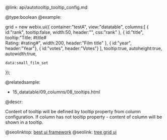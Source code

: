 @link: api/autotooltip_tooltip_config.md

@type:boolean
@example:

grid = new webix.ui({
	container:"testA",
	view:"datatable",
	columns:[
		{ id:"rank",  tooltip:false, width:50, header:"", css:"rank" },
		{ id:"title", tooltip:"Title: #title#<br>Rating: #rating#", width:200, header:"Film title" },
		{ id:"year",	header:"Year"},
		{ id:"votes",	header:"Votes"}
	],
	tooltip:true,
	autoheight:true,
	autowidth:true,

	data:small_film_set
});	

@relatedsample:
- 15_datatable/09_columns/08_tooltips.html 

    
@descr:

Content of tooltip will be defined by tooltip property from column configuration.
If column has not tooltip property - content of column will be shown in a tooltip.



@seolinktop: [best ui framework](https://webix.com)
@seolink: [tree grid ui](https://webix.com/widget/treetable/)
